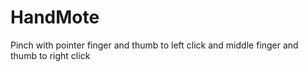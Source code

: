 # HandMote
Pinch with pointer finger and thumb to left click and middle finger and thumb to right click
